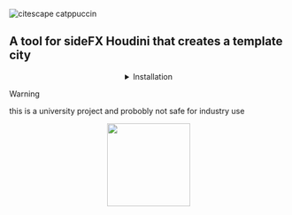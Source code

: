 
![citescape catppuccin](https://github.com/JoeHarper-tech/VFX-6102-citybuilder/blob/main/pictures/cat_evening-sky.png?raw=true)
## A tool for sideFX Houdini that creates a template city


<details align="center">
 <summary>Installation</summary>
 <br>

 ### Step one
 <img src="https://github.com/kuisux/VFX-6102-citybuilder/blob/main/pictures/installation/tut01.png?raw=true" width="500">
 <br>
 right click in the toolbar and click new tool
 <br/>


 ### Step two
 <img src="https://github.com/kuisux/VFX-6102-citybuilder/blob/main/pictures/installation/step02.png?raw=true" width="500">
 <br>
 Fill in the Name and Label of the tool, add an icon aswell if you want :D

### Step three
<img src="https://github.com/kuisux/VFX-6102-citybuilder/blob/main/pictures/installation/step03.png?raw=true" width="500">
<br>
Press the script tab, then paste the script into the box

### Step four
<img src="https://github.com/kuisux/VFX-6102-citybuilder/blob/main/pictures/installation/step04.png?raw=true" width="500">
<br>
Press the accpet button

</details>


> [!WARNING]
> this is a university project and probobly not safe for industry use

 <p align="center">
<img src="https://github.com/kuisux/VFX-6102-citybuilder/blob/main/pictures/KuiLogo.png?raw=true" width="150">
 </p>

